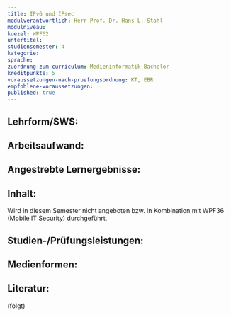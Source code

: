 ```yaml
---
title: IPv6 und IPsec
modulverantwortlich: Herr Prof. Dr. Hans L. Stahl
modulniveau:
kuezel: WPF62
untertitel:
studiensemester: 4
kategorie:
sprache: 
zuordnung-zum-curriculum: Medieninformatik Bachelor
kreditpunkte: 5
voraussetzungen-nach-pruefungsordnung: KT, EBR
empfohlene-voraussetzungen: 
published: true
---
```


## Lehrform/SWS:


## Arbeitsaufwand:

## Angestrebte Lernergebnisse:


## Inhalt:
Wird in diesem Semester nicht angeboten bzw. in Kombination mit WPF36 (Mobile IT Security) durchgeführt.

## Studien-/Prüfungsleistungen:


## Medienformen:


## Literatur:
(folgt)

